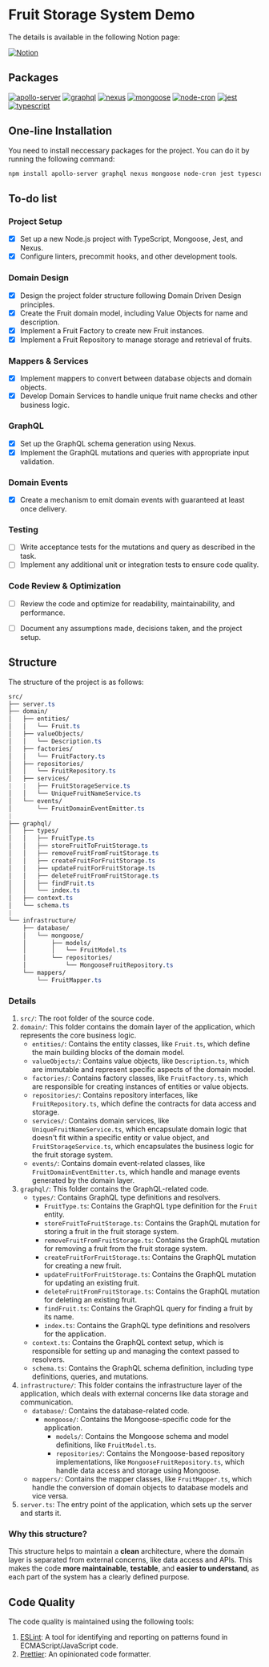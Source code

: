 # Fruit Storage System Demo

The details is available in the following Notion page: 

[![Notion](https://img.shields.io/badge/Notion-000000?style=for-the-badge&logo=Notion&logoColor=white)](https://www.notion.so/skandio/DDD-Task-681ae75a799b4bd392c658f8eeedc595?pvs=4)



<!-- This repo is about a demo of backend application using DDD (Domain Driven Design) approach. -->

## Packages

[![apollo-server](https://img.shields.io/badge/apollo--server-311C87?style=for-the-badge&logo=apollo-graphql&logoColor=white)](https://www.npmjs.com/package/apollo-server)
[![graphql](https://img.shields.io/badge/graphql-E434AA?style=for-the-badge&logo=graphql&logoColor=white)](https://www.npmjs.com/package/graphql)
[![nexus](https://img.shields.io/badge/nexus-5D2E8C?style=for-the-badge&logo=nexus&logoColor=white)](https://www.npmjs.com/package/nexus)
[![mongoose](https://img.shields.io/badge/mongoose-880000?style=for-the-badge&logo=mongoose&logoColor=white)](https://www.npmjs.com/package/mongoose)
[![node-cron](https://img.shields.io/badge/node--cron-89CFF0?style=for-the-badge&logo=node-cron&logoColor=white)](https://www.npmjs.com/package/node-cron)
[![jest](https://img.shields.io/badge/jest-C21325?style=for-the-badge&logo=jest&logoColor=white)](https://www.npmjs.com/package/jest)
[![typescript](https://img.shields.io/badge/typescript-3178C6?style=for-the-badge&logo=typescript&logoColor=white)](https://www.npmjs.com/package/typescript)


## One-line Installation

You need to install neccessary packages for the project. You can do it by running the following command:

```sh
npm install apollo-server graphql nexus mongoose node-cron jest typescript ts-node ts-jest @types/node @types/jest @types/mongoose @types/graphql
```

## To-do list
### Project Setup

- [x] Set up a new Node.js project with TypeScript, Mongoose, Jest, and Nexus.
- [x] Configure linters, precommit hooks, and other development tools.

### Domain Design

- [x] Design the project folder structure following Domain Driven Design principles.
- [x] Create the Fruit domain model, including Value Objects for name and description.
- [x] Implement a Fruit Factory to create new Fruit instances.
- [x] Implement a Fruit Repository to manage storage and retrieval of fruits.

### Mappers & Services

- [x] Implement mappers to convert between database objects and domain objects.
- [x] Develop Domain Services to handle unique fruit name checks and other business logic.

### GraphQL

- [x] Set up the GraphQL schema generation using Nexus.
- [x] Implement the GraphQL mutations and queries with appropriate input validation.

### Domain Events

- [x] Create a mechanism to emit domain events with guaranteed at least once delivery.

### Testing

- [ ] Write acceptance tests for the mutations and query as described in the task.
- [ ] Implement any additional unit or integration tests to ensure code quality.

### Code Review & Optimization

- [ ] Review the code and optimize for readability, maintainability, and performance.
- [ ] Document any assumptions made, decisions taken, and the project setup.





## Structure
The structure of the project is as follows:

```css
src/
├── server.ts 
├── domain/
│   ├── entities/
│   │   └── Fruit.ts
│   ├── valueObjects/
│   │   └── Description.ts
│   ├── factories/
│   │   └── FruitFactory.ts
│   ├── repositories/
│   │   └── FruitRepository.ts
│   ├── services/
|   |   ├── FruitStorageService.ts 
│   │   └── UniqueFruitNameService.ts
│   └── events/
│       └── FruitDomainEventEmitter.ts
|
├── graphql/
│   ├── types/
│   │   ├── FruitType.ts 
│   │   ├── storeFruitToFruitStorage.ts 
│   │   ├── removeFruitFromFruitStorage.ts 
│   │   ├── createFruitForFruitStorage.ts 
│   │   ├── updateFruitForFruitStorage.ts 
│   │   ├── deleteFruitFromFruitStorage.ts 
│   │   ├── findFruit.ts 
│   │   └── index.ts 
│   ├── context.ts 
│   └── schema.ts 
|
└── infrastructure/
    ├── database/
    │   └── mongoose/
    │       ├── models/
    │       │   └── FruitModel.ts
    │       └── repositories/
    │           └── MongooseFruitRepository.ts
    └── mappers/
        └── FruitMapper.ts
```

### Details
1. `src/`: The root folder of the source code.
2. `domain/`: This folder contains the domain layer of the application, which represents the core business logic.
    - `entities/`: Contains the entity classes, like `Fruit.ts`, which define the main building blocks of the domain model.
    - `valueObjects/`: Contains value objects, like `Description.ts`, which are immutable and represent specific aspects of the domain model.
    - `factories/`: Contains factory classes, like `FruitFactory.ts`, which are responsible for creating instances of entities or value objects.
    - `repositories/`: Contains repository interfaces, like `FruitRepository.ts`, which define the contracts for data access and storage.
    - `services/`: Contains domain services, like `UniqueFruitNameService.ts`, which encapsulate domain logic that doesn't fit within a specific entity or value object, and `FruitStorageService.ts`, which encapsulates the business logic for the fruit storage system.
    - `events/`: Contains domain event-related classes, like `FruitDomainEventEmitter.ts`, which handle and manage events generated by the domain layer.
3. `graphql/`: This folder contains the GraphQL-related code.
    - `types/`: Contains GraphQL type definitions and resolvers.
        - `FruitType.ts`: Contains the GraphQL type definition for the `Fruit` entity.
        - `storeFruitToFruitStorage.ts`: Contains the GraphQL mutation for storing a fruit in the fruit storage system.
        - `removeFruitFromFruitStorage.ts`: Contains the GraphQL mutation for removing a fruit from the fruit storage system.
        - `createFruitForFruitStorage.ts`: Contains the GraphQL mutation for creating a new fruit.
        - `updateFruitForFruitStorage.ts`: Contains the GraphQL mutation for updating an existing fruit.
        - `deleteFruitFromFruitStorage.ts`: Contains the GraphQL mutation for deleting an existing fruit.
        - `findFruit.ts`: Contains the GraphQL query for finding a fruit by its name.
        - `index.ts`: Contains the GraphQL type definitions and resolvers for the application.
    - `context.ts`: Contains the GraphQL context setup, which is responsible for setting up and managing the context passed to resolvers.
    - `schema.ts`: Contains the GraphQL schema definition, including type definitions, queries, and mutations.
4. `infrastructure/`: This folder contains the infrastructure layer of the application, which deals with external concerns like data storage and communication.
    - `database/`: Contains the database-related code.
        - `mongoose/`: Contains the Mongoose-specific code for the application.
            - `models/`: Contains the Mongoose schema and model definitions, like `FruitModel.ts`.
            - `repositories/`: Contains the Mongoose-based repository implementations, like `MongooseFruitRepository.ts`, which handle data access and storage using Mongoose.
    - `mappers/`: Contains the mapper classes, like `FruitMapper.ts`, which handle the conversion of domain objects to database models and vice versa.
5. `server.ts`: The entry point of the application, which sets up the server and starts it.


### Why this structure?
This structure helps to maintain a **clean** architecture, where the domain layer is separated from external concerns, like data access and APIs. This makes the code **more maintainable**, **testable**, and **easier to understand**, as each part of the system has a clearly defined purpose.


## Code Quality
The code quality is maintained using the following tools:
1. [ESLint](https://eslint.org/): A tool for identifying and reporting on patterns found in ECMAScript/JavaScript code.
2. [Prettier](https://prettier.io/): An opinionated code formatter.
